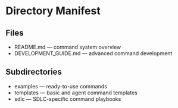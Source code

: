 # Directory Manifest

## Files
- README.md — command system overview
- DEVELOPMENT_GUIDE.md — advanced command development

## Subdirectories
- examples — ready-to-use commands
- templates — basic and agent command templates
- sdlc — SDLC-specific command playbooks

